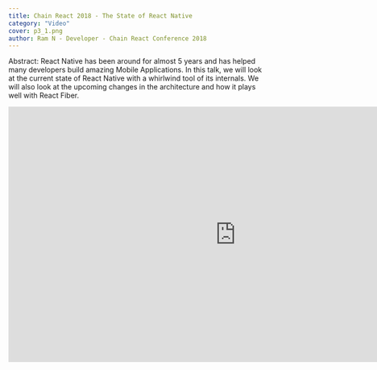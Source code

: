 ```yaml
---
title: Chain React 2018 - The State of React Native
category: "Video"
cover: p3_1.png
author: Ram N - Developer - Chain React Conference 2018
---
```


Abstract: React Native has been around for almost 5 years and has helped many developers build amazing Mobile Applications. In this talk, we will look at the current state of React Native with a whirlwind tool of its internals. We will also look at the upcoming changes in the architecture and how it plays well with React Fiber.

<iframe width="901" height="507" src="https://www.youtube.com/embed/83ffAY-CmL4?list=LLTOPPQZI24JzP2-UX4gN0sg" frameborder="0" allow="autoplay; encrypted-media" allowfullscreen></iframe>
